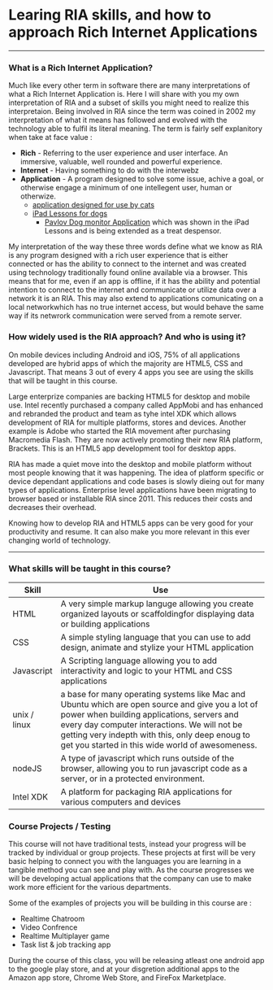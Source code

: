 Learing RIA skills, and how to approach Rich Internet Applications
===
---
### What is a Rich Internet Application?  

Much like every other term in software there are many interpretations of what a Rich Internet Application is. Here I will share with you my own interpretation of RIA and a subset of skills you might need to realize this interpretaion. Being involved in RIA since the term was coined in 2002 my interpretation of what it means has followed and evolved with the technology able to fulfil its literal meaning. The term is fairly self explanitory when take at face value :

* **Rich** - Referring to the user experience and user interface. An immersive, valuable, well rounded and powerful experience.
* **Internet** - Having something to do with the interwebz
* **Application** - A program designed to solve some issue, achive a goal, or otherwise engage a minimum of one intellegent user, human or otherwize. 
	* [application designed for use by cats](http://www.youtube.com/watch?v=wUOkde_lsLY&feature=share&list=PLE4F5B869AAA90D0B&index=1)
	* [iPad Lessons for dogs](http://www.schoolforthedogs.com/2013/08/12/ipad-lessons-for-dogs-in-nyc-45024/)
		* [Pavlov Dog monitor Application](http://pavlovdogmonitor.com/pavlov-app/) which was shown in the iPad Lessons and is being extended as a treat despensor.

My interpretation of the way these three words define what we know as RIA is any program designed with a rich user experience that is either connected or has the ability to connect to the internet and was created using technology traditionally found online available via a browser. This means that for me, even if an app is offline, if it has the ability and potential intention to connect to the internet and communicate or utilize data over a network it is an RIA. This may also extend to applications comunicating on a local networkwhich has no true internet access, but would behave the same way if its netwrork communication were served from a remote server.

### How widely used is the RIA approach? And who is using it?
On mobile devices including Android and iOS, 75% of all applications developed are hybrid apps of which the majority are HTML5, CSS and Javascript. That means 3 out of every 4 apps you see are using the skills that will be taught in this course.

Large enterprize companies are backing HTML5 for desktop and mobile use. Intel recently purchased a company called AppMobi and has enhanced and rebranded the product and team as tyhe intel XDK which allows development of RIA for multiple platforms, stores and devices. Another example is Adobe who started the RIA movement after purchasing Macromedia Flash. They are now actively promoting their new RIA platform, Brackets. This is an HTML5 app development tool for desktop apps.

RIA has made a quiet move into the desktop and mobile platform without most people knowing that it was happening. The idea of platform specific or device dependant applications and code bases is slowly dieing out for many types of applications. Enterprise level applications have been migrating to browser based or installable RIA since 2011. This reduces their costs and decreases their overhead.

Knowing how to develop RIA and HTML5 apps can be very good for your productivity and resume. It can also make you more relevant in this ever changing world of technology.

---

### What skills will be taught in this course?

| Skill      | Use |
|------------|-----|
| HTML       | A very simple markup languge allowing you create organized layouts or scaffoldingfor displaying data or building applications |
| CSS        | A simple styling language that you can use to add design, animate and stylize your HTML application |
| Javascript | A Scripting language allowing you to add interactivity and logic to your HTML and CSS applications |
|unix / linux| a base for many operating systems like Mac and Ubuntu which are open source and give you a lot of power when building applications, servers and every day computer interactions. We will not be getting very indepth with this, only deep enoug to get you started in this wide world of awesomeness. |
| nodeJS     | A type of javascript which runs outside of the browser, allowing you to run javascript code as a server, or in a protected environment. |
| Intel XDK  | A platform for packaging RIA applications for various computers and devices |

### Course Projects / Testing
This course will not have traditional tests, instead your progress will be tracked by individual or group projects. These projects at first will be very basic helping to connect you with the languages you are learning in a tangible method you can see and play with. As the course progresses we will be developing actual applications that the company can use to make work more efficient for the various departments.

Some of the examples of projects you will be building in this course are :

* Realtime Chatroom
* Video Confrence
* Realtime Multiplayer game
* Task list & job tracking app

During the course of this class, you will be releasing atleast one android app to the google play store, and at your disgretion additional apps to the Amazon app store, Chrome Web Store, and FireFox Marketplace.
